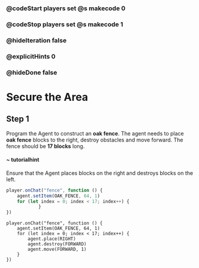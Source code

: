### @codeStart players set @s makecode 0
### @codeStop players set @s makecode 1

### @hideIteration false 
### @explicitHints 0
### @hideDone false

# Secure the Area

## Step 1
Program the Agent to construct an **oak fence**. The agent needs to place **oak fence** blocks to the right, destroy obstacles and move forward. The fence should be **17 blocks** long. 

#### ~ tutorialhint
Ensure that the Agent places blocks on the right and destroys blocks on the left. 


```typescript
player.onChat("fence", function () {
    agent.setItem(OAK_FENCE, 64, 1)
    for (let index = 0; index < 17; index++) {
            }
})
```
```ghost
player.onChat("fence", function () {
    agent.setItem(OAK_FENCE, 64, 1)
    for (let index = 0; index < 17; index++) {
        agent.place(RIGHT)
        agent.destroy(FORWARD)
        agent.move(FORWARD, 1)
    }
})
``` 
